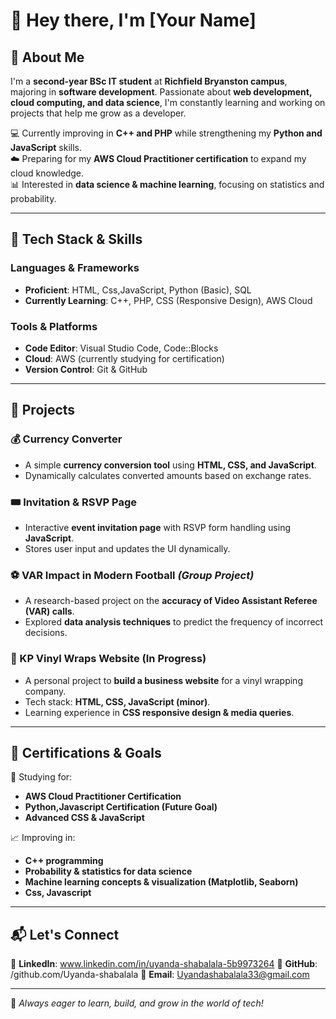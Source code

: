 # 👋 Hey there, I'm [Your Name]  

## 🚀 About Me  
I'm a **second-year BSc IT student** at **Richfield Bryanston campus**, majoring in **software development**. Passionate about **web development, cloud computing, and data science**, I'm constantly learning and working on projects that help me grow as a developer.  

💻 Currently improving in **C++ and PHP** while strengthening my **Python and JavaScript** skills.  
☁️ Preparing for my **AWS Cloud Practitioner certification** to expand my cloud knowledge.  
📊 Interested in **data science & machine learning**, focusing on statistics and probability.  

---

## 🔧 Tech Stack & Skills  
### **Languages & Frameworks**  
- **Proficient**: HTML, Css,JavaScript, Python (Basic), SQL  
- **Currently Learning**: C++, PHP, CSS (Responsive Design), AWS Cloud  

### **Tools & Platforms**  
- **Code Editor**: Visual Studio Code, Code::Blocks  
- **Cloud**: AWS (currently studying for certification)  
- **Version Control**: Git & GitHub  

---

## 📌 Projects  
### **💰 Currency Converter**  
- A simple **currency conversion tool** using **HTML, CSS, and JavaScript**.  
- Dynamically calculates converted amounts based on exchange rates.  

### **🎟️ Invitation & RSVP Page**  
- Interactive **event invitation page** with RSVP form handling using **JavaScript**.  
- Stores user input and updates the UI dynamically.  

### **⚽ VAR Impact in Modern Football** *(Group Project)*  
- A research-based project on the **accuracy of Video Assistant Referee (VAR) calls**.  
- Explored **data analysis techniques** to predict the frequency of incorrect decisions.  

### **🎨 KP Vinyl Wraps Website (In Progress)**  
- A personal project to **build a business website** for a vinyl wrapping company.  
- Tech stack: **HTML, CSS, JavaScript (minor)**.  
- Learning experience in **CSS responsive design & media queries**.  

---

## 📜 Certifications & Goals  
📖 Studying for:  
- **AWS Cloud Practitioner Certification**  
- **Python,Javascript Certification (Future Goal)**  
- **Advanced CSS & JavaScript**  

📈 Improving in:  
- **C++ programming**  
- **Probability & statistics for data science**  
- **Machine learning concepts & visualization (Matplotlib, Seaborn)**
- **Css, Javascript**  

---

## 📬 Let's Connect  
💼 **LinkedIn**:  www.linkedin.com/in/uyanda-shabalala-5b9973264
📂 **GitHub**: /github.com/Uyanda-shabalala
📧 **Email**: Uyandashabalala33@gmail.com

---  

🚀 *Always eager to learn, build, and grow in the world of tech!*

